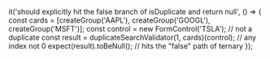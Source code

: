 it('should explicitly hit the false branch of isDuplicate and return null', () => {
  const cards = [createGroup('AAPL'), createGroup('GOOGL'), createGroup('MSFT')];
  const control = new FormControl('TSLA'); // not a duplicate
  const result = duplicateSearchValidator(1, cards)(control); // any index not 0
  expect(result).toBeNull(); // hits the "false" path of ternary
});